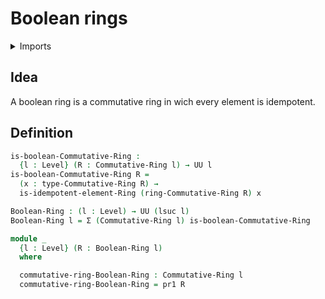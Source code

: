 #  Boolean rings

<details><summary>Imports</summary>
```agda
module commutative-algebra.boolean-rings where
open import commutative-algebra.commutative-rings
open import foundation.dependent-pair-types
open import foundation.universe-levels
open import ring-theory.idempotent-elements-rings
```
</details>

## Idea

A boolean ring is a commutative ring in wich every element is idempotent.

## Definition

```agda
is-boolean-Commutative-Ring :
  {l : Level} (R : Commutative-Ring l) → UU l
is-boolean-Commutative-Ring R =
  (x : type-Commutative-Ring R) →
  is-idempotent-element-Ring (ring-Commutative-Ring R) x

Boolean-Ring : (l : Level) → UU (lsuc l)
Boolean-Ring l = Σ (Commutative-Ring l) is-boolean-Commutative-Ring

module _
  {l : Level} (R : Boolean-Ring l)
  where

  commutative-ring-Boolean-Ring : Commutative-Ring l
  commutative-ring-Boolean-Ring = pr1 R
```
